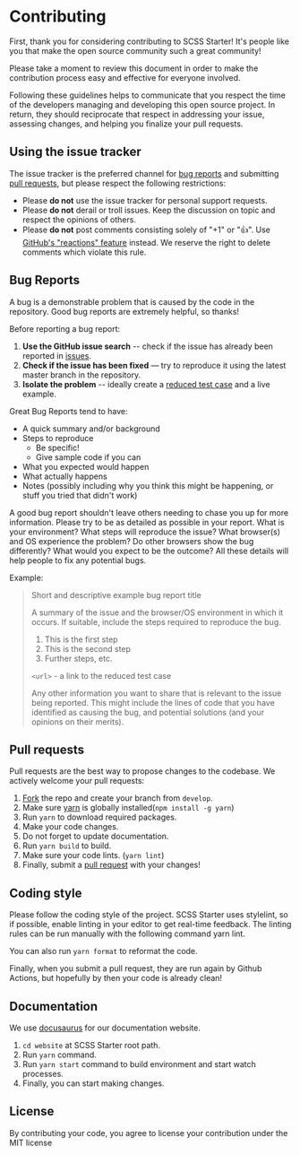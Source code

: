 # Contributing

First, thank you for considering contributing to SCSS Starter! It's people like you that make the open source community such a great community!

Please take a moment to review this document in order to make the contribution process easy and effective for everyone involved.

Following these guidelines helps to communicate that you respect the time of the developers managing and developing this open source project. In return, they should reciprocate that respect in addressing your issue, assessing changes, and helping you finalize your pull requests.

## Using the issue tracker

The issue tracker is the preferred channel for [bug reports](https://github.com/atolye15/scss-starter/CONTRIBUTING.md#bug-reports) and submitting [pull requests](https://github.com/atolye15/scss-starter/CONTRIBUTING.md#pull-requests), but please respect the following restrictions:

- Please **do not** use the issue tracker for personal support requests.
- Please **do not** derail or troll issues. Keep the discussion on topic and respect the opinions of others.
- Please **do not** post comments consisting solely of "+1" or "👍". Use [GitHub's "reactions" feature](https://blog.github.com/2016-03-10-add-reactions-to-pull-requests-issues-and-comments/) instead. We reserve the right to delete comments which violate this rule.

## Bug Reports

A bug is a demonstrable problem that is caused by the code in the repository. Good bug reports are extremely helpful, so thanks!

Before reporting a bug report:

1. **Use the GitHub issue search** -- check if the issue has already been reported in [issues](https://github.com/atolye15/scss-starter/issues).
2. **Check if the issue has been fixed** — try to reproduce it using the latest master branch in the repository.
3. **Isolate the problem** -- ideally create a [reduced test case](https://css-tricks.com/reduced-test-cases/) and a live example.

Great Bug Reports tend to have:

- A quick summary and/or background
- Steps to reproduce
  - Be specific!
  - Give sample code if you can
- What you expected would happen
- What actually happens
- Notes (possibly including why you think this might be happening, or stuff you tried that didn't work)

A good bug report shouldn't leave others needing to chase you up for more information. Please try to be as detailed as possible in your report. What is your environment? What steps will reproduce the issue? What browser(s) and OS experience the problem? Do other browsers show the bug differently? What would you expect to be the outcome? All these details will help people to fix any potential bugs.

Example:

> Short and descriptive example bug report title
>
> A summary of the issue and the browser/OS environment in which it occurs. If suitable, include the steps required to reproduce the bug.
>
> 1. This is the first step
> 2. This is the second step
> 3. Further steps, etc.
>
> `<url>` - a link to the reduced test case
>
> Any other information you want to share that is relevant to the issue being reported. This might include the lines of code that you have identified as causing the bug, and potential solutions (and your opinions on their merits).

## Pull requests

Pull requests are the best way to propose changes to the codebase. We actively welcome your pull requests:

1. [Fork](https://help.github.com/en/github/getting-started-with-github/fork-a-repo) the repo and create your branch from `develop`.
2. Make sure [yarn](https://yarnpkg.com/lang/en/) is globally installed(`npm install -g yarn`)
3. Run `yarn` to download required packages.
4. Make your code changes.
5. Do not forget to update documentation.
6. Run `yarn build` to build.
7. Make sure your code lints. (`yarn lint`)
8. Finally, submit a [pull request](https://help.github.com/en/github/collaborating-with-issues-and-pull-requests/creating-a-pull-request-from-a-fork) with your changes!

## Coding style

Please follow the coding style of the project. SCSS Starter uses stylelint, so if possible, enable linting in your editor to get real-time feedback. The linting rules can be run manually with the following command yarn lint.

You can also run `yarn format` to reformat the code.

Finally, when you submit a pull request, they are run again by Github Actions, but hopefully by then your code is already clean!

## Documentation

We use [docusaurus](https://docusaurus.io/) for our documentation website.

1. `cd website` at SCSS Starter root path.
2. Run `yarn` command.
3. Run `yarn start` command to build environment and start watch processes.
4. Finally, you can start making changes.

## License

By contributing your code, you agree to license your contribution under the MIT license
